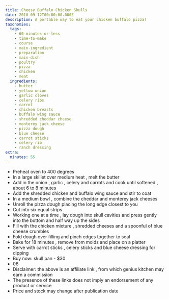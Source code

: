 ```yaml
---
title: Cheesy Buffalo Chicken Skulls
date: 2018-09-12T00:00:00.000Z
description: A portable way to eat your chicken buffalo pizza!
taxonomies:
  tags:
    - 60-minutes-or-less
    - time-to-make
    - course
    - main-ingredient
    - preparation
    - main-dish
    - poultry
    - pizza
    - chicken
    - meat
  ingredients:
    - butter
    - yellow onion
    - garlic cloves
    - celery ribs
    - carrot
    - chicken breasts
    - buffalo wing sauce
    - shredded cheddar cheese
    - monterey jack cheese
    - pizza dough
    - blue cheese
    - carrot sticks
    - celery rib
    - ranch dressing
extra:
  minutes: 55
---
```

 - Preheat oven to 400 degrees
 - In a large skillet over medium heat , melt the butter
 - Add in the onion , garlic , celery and carrots and cook until softened , about 6 to 8 minutes
 - Add the shredded chicken and buffalo wing sauce and stir to coat
 - In a medium bowl , combine the cheddar and monterey jack cheeses
 - Unroll the pizza dough placing the long edge closest to you
 - Cut into six equal strips
 - Working one at a time , lay dough into skull cavities and press gently into the bottom and half way up the sides
 - Fill with the chicken mixture , shredded cheeses and a spoonful of blue cheese crumbles
 - Fold dough over filling and pinch edges together to seal
 - Bake for 18 minutes , remove from molds and place on a platter
 - Serve with carrot sticks , celery sticks and blue cheese dressing for dipping
 - Buy now: skull pan - $30
 - 06
 - Disclaimer: the above is an affiliate link , from which genius kitchen may earn a commission
 - The presence of these links does not imply an endorsement of any product or service
 - Price and stock may change after publication date

